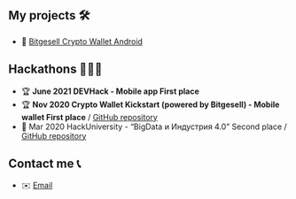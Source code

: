 ## My projects 🛠
* 🔑 [Bitgesell Crypto Wallet Android](https://github.com/GranPecador/bgl-wallet-android)

## Hackathons 👨🏻‍💻
* 🏆 **June 2021 DEVHack - Mobile app First place** 
* 🏆 **Nov 2020 Crypto Wallet Kickstart (powered by Bitgesell) - Mobile wallet First place** / [GitHub repository](https://github.com/GranPecador/bgl-wallet-android)
* 🏁 Mar 2020 HackUniversity - “BigData и Индустрия 4.0” Second place / [GitHub repository](https://github.com/GranPecador/BiocadProject)

## Contact me 📞
* ✉️ [Email](mailto:lennuz17@gmail.com)

